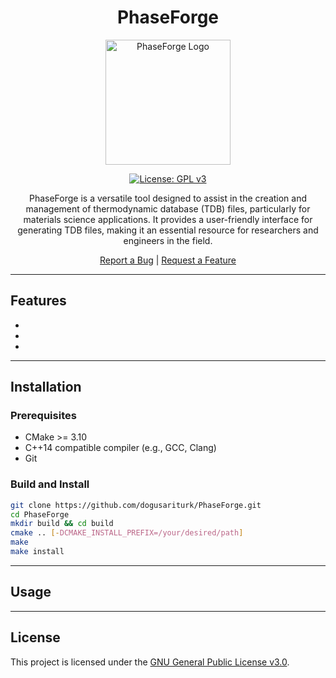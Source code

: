 <div align="center">

# PhaseForge

<p align="center">
  <img src="docs/logo.png" alt="PhaseForge Logo" width="200"/>
</p>

[![License: GPL v3](https://img.shields.io/badge/License-GPLv3-blue.svg)](https://opensource.org/license/gpl-3-0)

<p>
PhaseForge is a versatile tool designed to assist in the creation and management of thermodynamic database (TDB) files, particularly for materials science applications. It provides a user-friendly interface for generating TDB files, making it an essential resource for researchers and engineers in the field.

</p>

<p>
  <a href="https://github.com/dogusariturk/PhaseForge/issues/new?labels=bug">Report a Bug</a> |
  <a href="https://github.com/dogusariturk/PhaseForge/issues/new?labels=enhancement">Request a Feature</a>
</p>

</div>

---

## Features

- 
- 
- 

---

## Installation

### Prerequisites

- CMake >= 3.10
- C++14 compatible compiler (e.g., GCC, Clang)
- Git

### Build and Install

```sh
git clone https://github.com/dogusariturk/PhaseForge.git
cd PhaseForge
mkdir build && cd build
cmake .. [-DCMAKE_INSTALL_PREFIX=/your/desired/path]
make
make install
```

---

## Usage


---
## License

This project is licensed under the [GNU General Public License v3.0](LICENSE).
